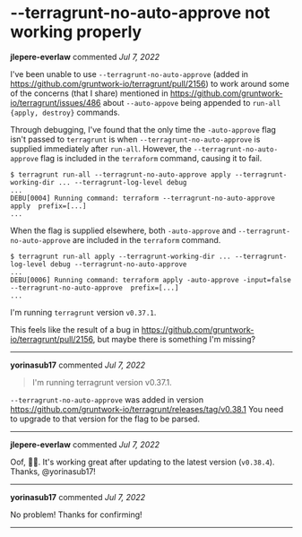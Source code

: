 # --terragrunt-no-auto-approve not working properly

**jlepere-everlaw** commented *Jul 7, 2022*

I've been unable to use `--terragrunt-no-auto-approve` (added in https://github.com/gruntwork-io/terragrunt/pull/2156) to work around some of the concerns (that I share) mentioned in https://github.com/gruntwork-io/terragrunt/issues/486 about `--auto-appove` being appended to `run-all {apply, destroy}` commands.

Through debugging, I've found that the only time the `-auto-approve` flag isn't passed to `terragrunt` is when `--terragrunt-no-auto-approve` is supplied immediately after `run-all`. However, the `--terragrunt-no-auto-approve` flag is included in the `terraform` command, causing it to fail.
```
$ terragrunt run-all --terragrunt-no-auto-approve apply --terragrunt-working-dir ... --terragrunt-log-level debug
...
DEBU[0004] Running command: terraform --terragrunt-no-auto-approve apply  prefix=[...]
...
```

When the flag is supplied elsewhere, both `-auto-approve` and `--terragrunt-no-auto-approve` are included in the `terraform` command.

```
$ terragrunt run-all apply --terragrunt-working-dir ... --terragrunt-log-level debug --terragrunt-no-auto-approve
...
DEBU[0006] Running command: terraform apply -auto-approve -input=false --terragrunt-no-auto-approve  prefix=[...]
...
```

I'm running `terragrunt` version `v0.37.1`.

This feels like the result of a bug in https://github.com/gruntwork-io/terragrunt/pull/2156, but maybe there is something I'm missing?
<br />
***


**yorinasub17** commented *Jul 7, 2022*

> I'm running terragrunt version v0.37.1.

`--terragrunt-no-auto-approve` was added in version https://github.com/gruntwork-io/terragrunt/releases/tag/v0.38.1 You need to upgrade to that version for the flag to be parsed.
***

**jlepere-everlaw** commented *Jul 7, 2022*

Oof, :man_facepalming:. It's working great after updating to the latest version (`v0.38.4`). Thanks, @yorinasub17!
***

**yorinasub17** commented *Jul 7, 2022*

No problem! Thanks for confirming!
***

